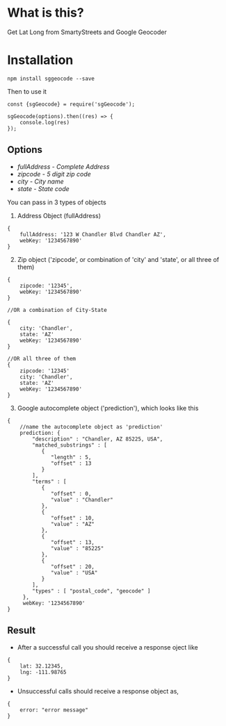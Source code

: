 # What is this?

Get Lat Long from SmartyStreets and Google Geocoder

# Installation

`npm install sggeocode --save`

Then to use it

```
const {sgGeocode} = require('sgGeocode');

sgGeocode(options).then((res) => {
    console.log(res)
});
```

## Options

- _fullAddress_ - _Complete Address_
- _zipcode_ - _5 digit zip code_
- _city_ - _City name_
- _state_ - _State code_

You can pass in 3 types of objects
1. Address Object (fullAddress)
```
{
    fullAddress: '123 W Chandler Blvd Chandler AZ',
    webKey: '1234567890'
}
```

2. Zip object ('zipcode', or combination of 'city' and 'state', or all three of them)
```
{
    zipcode: '12345',
    webKey: '1234567890'
}

//OR a combination of City-State

{
    city: 'Chandler',
    state: 'AZ'
    webKey: '1234567890'
}

//OR all three of them
{
    zipcode: '12345'
    city: 'Chandler',
    state: 'AZ'
    webKey: '1234567890'
}
```

3. Google autocomplete object ('prediction'), which looks like this
```
{
    //name the autocomplete object as 'prediction'
    prediction: {
        "description" : "Chandler, AZ 85225, USA",
        "matched_substrings" : [
           {
              "length" : 5,
              "offset" : 13
           }
        ],
        "terms" : [
           {
              "offset" : 0,
              "value" : "Chandler"
           },
           {
              "offset" : 10,
              "value" : "AZ"
           },
           {
              "offset" : 13,
              "value" : "85225"
           },
           {
              "offset" : 20,
              "value" : "USA"
           }
        ],
        "types" : [ "postal_code", "geocode" ]
     },
     webKey: '1234567890' 
}
```

## Result

- After a successful call you should receive a response oject like
```
{
    lat: 32.12345,
    lng: -111.98765
}
```

- Unsuccessful calls should receive a response object as,
```
{
    error: "error message"
}
```
